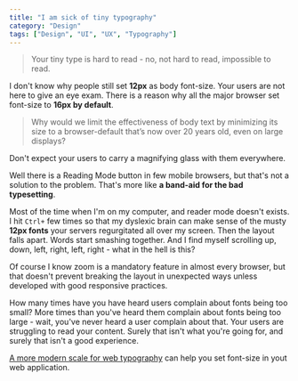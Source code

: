 ```yaml
---
title: "I am sick of tiny typography"
category: "Design"
tags: ["Design", "UI", "UX", "Typography"]
---
```


> Your tiny type is hard to read - no, not hard to read, impossible to read.

I don't know why people still set **12px** as body font-size. Your users are not here to give an eye exam. There is a reason why all the major browser set font-size to **16px by default**.

>Why would we limit the effectiveness of body text by minimizing its size to a browser-default that’s now over 20 years old, even on large displays?

Don't expect your users to carry a magnifying glass with them everywhere.

Well there is a Reading Mode button in few mobile browsers, but that's not a solution to the problem. That's more like **a band-aid for the bad typesetting**.

Most of the time when I'm on my computer, and reader mode doesn't exists. I hit ```Ctrl+``` few times so that my dyslexic brain can make sense of the musty **12px fonts** your servers regurgitated all over my screen. Then the layout falls apart. Words start smashing together. And I find myself scrolling up, down, left, right, left, right - what in the hell is this?

Of course I know zoom is a mandatory feature in almost every browser, but that doesn't prevent breaking the layout in unexpected ways unless developed with good responsive practices.

How many times have you have heard users complain about fonts being too small? More times than you've heard them complain about fonts being too large - wait, you've never heard a user complain about that. Your users are struggling to read your content. Surely that isn't what you're going for, and surely that isn't a good experience.

[A more modern scale for web typography](http://typecast.com/blog/a-more-modern-scale-for-web-typography) can help you set font-size in yout web application.
